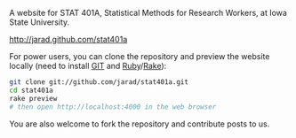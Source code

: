 A website for STAT 401A, Statistical Methods for Research Workers, at Iowa State University.

<http://jarad.github.com/stat401a>

For power users, you can clone the repository and preview the website locally (need to install [GIT](http://git-scm.com) and [Ruby](http://www.ruby-lang.org)/[Rake](http://rake.rubyforge.org)):

```bash
git clone git://github.com/jarad/stat401a.git
cd stat401a
rake preview
# then open http://localhost:4000 in the web browser
```

You are also welcome to fork the repository and contribute posts to us.
